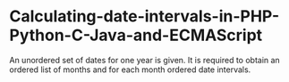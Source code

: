 # Calculating-date-intervals-in-PHP-Python-C-Java-and-ECMAScript
An unordered set of dates for one year is given. It is required to obtain an ordered list of months and for each month ordered date intervals.
